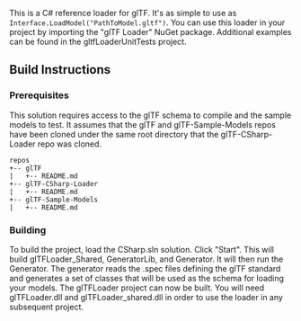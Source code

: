 This is a C# reference loader for glTF.  It's as simple to use as `Interface.LoadModel("PathToModel.gltf")`.  You can use this loader in your project by importing the "glTF Loader" NuGet package.  Additional examples can be found in the gltfLoaderUnitTests project.

## Build Instructions

### Prerequisites

This solution requires access to the glTF schema to compile and the sample models to test. It assumes that the glTF and glTF-Sample-Models repos have been cloned under the same root directory that the glTF-CSharp-Loader repo was cloned.

```
repos
+-- glTF
|   +-- README.md
+-- glTF-CSharp-Loader
|   +-- README.md
+-- glTF-Sample-Models
|   +-- README.md
```

### Building

To build the project, load the CSharp.sln solution.  Click "Start". This will build glTFLoader_Shared, GeneratorLib, and Generator. It will then run the Generator. The generator reads the .spec files defining the glTF standard and generates a set of classes that will be used as the schema for loading your models. The glTFLoader project can now be built.  You will need glTFLoader.dll and glTFLoader_shared.dll in order to use the loader in any subsequent project.
